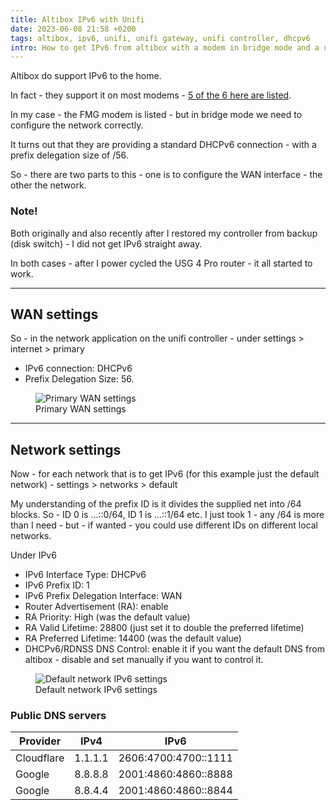 ```yaml
---
title: Altibox IPv6 with Unifi
date: 2023-06-08 21:58 +0200
tags: altibox, ipv6, unifi, unifi gateway, unifi controller, dhcpv6
intro: How to get IPv6 from altibox with a modem in bridge mode and a unifi network
---
```


Altibox do support IPv6 to the home.

In fact - they support it on most modems - [5 of the 6 here are listed](https://www.altibox.no/privat/ipv6/).

In my case - the FMG modem is listed - but in bridge mode we need to configure the network correctly.

It turns out that they are providing a standard DHCPv6 connection - with a prefix delegation size of /56.

So - there are two parts to this - one is to configure the WAN interface - the other the network.

### Note!

Both originally and also recently after I restored my controller from backup (disk switch) - I did not get IPv6 straight away.

In both cases - after I power cycled the USG 4 Pro router - it all started to work.

---

## WAN settings

So - in the network application on the unifi controller - under settings > internet > primary

- IPv6 connection: DHCPv6
- Prefix Delegation Size: 56.

<figure class="figure w-100 text-center">
  <img class="figure-img img-fluid rounded" src="/images/posts/2023/06/internet-wan1.png" title="Primary WAN settings" alt="Primary WAN settings"/>
  <figcaption class="figure-caption">Primary WAN settings</figcaption>
</figure>

---

## Network settings

Now - for each network that is to get IPv6 (for this example just the default network) - settings > networks > default

My understanding of the prefix ID is it divides the supplied net into /64 blocks. So - ID 0 is ...::0/64, ID 1 is ...::1/64 etc. I just took 1 - any /64 is more than I need - but - if wanted - you could use different IDs on different local networks.

Under IPv6

- IPv6 Interface Type: DHCPv6
- IPv6 Prefix ID: 1
- IPv6 Prefix Delegation Interface: WAN
- Router Advertisement (RA): enable
- RA Priority: High (was the default value)
- RA Valid Lifetime: 28800 (just set it to double the preferred lifetime)
- RA Preferred Lifetime: 14400 (was the default value)
- DHCPv6/RDNSS DNS Control: enable it if you want the default DNS from altibox - disable and set manually if you want to control it.

<figure class="figure w-100 text-center">
  <img class="figure-img img-fluid rounded" src="/images/posts/2023/06/networks-default.png" title="Default network IPv6 settings" alt="Default network IPv6 settings"/>
  <figcaption class="figure-caption">Default network IPv6 settings</figcaption>
</figure>

### Public DNS servers

| Provider   | IPv4    | IPv6                 |
| ---------- | ------- | -------------------- |
| Cloudflare | 1.1.1.1 | 2606:4700:4700::1111 |
| Google     | 8.8.8.8 | 2001:4860:4860::8888 |
| Google     | 8.8.4.4 | 2001:4860:4860::8844 |
